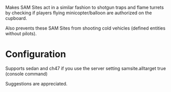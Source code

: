 Makes SAM Sites act in a similar fashion to shotgun traps and flame turrets by checking if players flying minicopter/balloon are authorized on the cupboard.

Also prevents these SAM Sites from shooting cold vehicles (defined entities without pilots). 

# Configuration
Supports sedan and ch47 if you use the server setting samsite.alltarget true (console command)


Suggestions are appreciated.